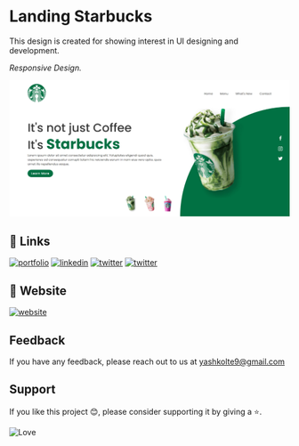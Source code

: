 # Landing Starbucks

This design is created for showing interest in UI designing and development.

<i>Responsive Design.</i>

<img src="./img/starbuks.png" />

## 🔗 Links
[![portfolio](https://img.shields.io/badge/my_github-000?style=for-the-badge&logo=ko-fi&logoColor=white)](https://github.com/yashkolte)
[![linkedin](https://img.shields.io/badge/linkedin-0A66C2?style=for-the-badge&logo=linkedin&logoColor=white)](https://www.linkedin.com/in/yashkolte)
[![twitter](https://img.shields.io/badge/twitter-1DA1F2?style=for-the-badge&logo=twitter&logoColor=white)](https://twitter.com/yashkolte20)
[![twitter](https://img.shields.io/badge/instagram-f60866?style=for-the-badge&logo=instagram&logoColor=white)](https://twitter.com/yashkolte20)

## 🔗 Website
[![website](https://img.shields.io/badge/website-000?style=for-the-badge&logo=hyper&logoColor=white)](https://yashkolte.github.io/landing-starbucks/)

## Feedback

If you have any feedback, please reach out to us at yashkolte9@gmail.com

## Support

If you like this project 😊, please consider supporting it by giving a ⭐️.


![Love](http://ForTheBadge.com/images/badges/built-with-love.svg)
